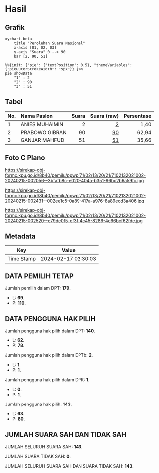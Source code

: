 # Hasil

## Grafik

```mermaid
xychart-beta
    title "Perolehan Suara Nasional"
    x-axis [01, 02, 03]
    y-axis "Suara" 0 --> 90
    bar [2, 90, 51]
```

```mermaid
%%{init: {"pie": {"textPosition": 0.5}, "themeVariables": {"pieOuterStrokeWidth": "5px"}} }%%
pie showData
    "1" : 2
    "2" : 90
    "3" : 51
```

## Tabel

| No. | Nama Paslon    | Suara | Suara (raw) | Persentase |
|:--- |:-------------- | -----:| -----------:| ----------:|
| 1   | ANIES MUHAIMIN | 2     | [2][p-1]    | 1,40       |
| 2   | PRABOWO GIBRAN | 90    | [90][p-2]   | 62,94      |
| 3   | GANJAR MAHFUD  | 51    | [51][p-3]   | 35,66      |


[p-1]: https://github.com/gigit-pemilu/pemilu-2024/blob/main/pilpres/hitung-suara/sub/71-sulawesi-utara/sub/02-minahasa/sub/13-pineleng/sub/2021-lotta/sub/002-tps/sub/paslon-1.txt
[p-2]: https://github.com/gigit-pemilu/pemilu-2024/blob/main/pilpres/hitung-suara/sub/71-sulawesi-utara/sub/02-minahasa/sub/13-pineleng/sub/2021-lotta/sub/002-tps/sub/paslon-2.txt
[p-3]: https://github.com/gigit-pemilu/pemilu-2024/blob/main/pilpres/hitung-suara/sub/71-sulawesi-utara/sub/02-minahasa/sub/13-pineleng/sub/2021-lotta/sub/002-tps/sub/paslon-3.txt

## Foto C Plano

https://sirekap-obj-formc.kpu.go.id/8b40/pemilu/ppwp/71/02/13/20/21/7102132021002-20240215-002056--3bfafb8c-e020-404a-b351-96bc2b6a59fc.jpg

https://sirekap-obj-formc.kpu.go.id/8b40/pemilu/ppwp/71/02/13/20/21/7102132021002-20240215-002431--002ee1c5-0a89-417a-a976-8a89ecd3a406.jpg

https://sirekap-obj-formc.kpu.go.id/8b40/pemilu/ppwp/71/02/13/20/21/7102132021002-20240215-002520--e79de0f5-cf3f-4c45-8286-4c66bcf62fde.jpg


## Metadata

| Key        | Value               |
| ---------- | ------------------- |
| Time Stamp | 2024-02-17 02:30:03 |


## DATA PEMILIH TETAP

Jumlah pemilih dalam DPT: **179**.
 * L: **69**.
 * P: **110**.

## DATA PENGGUNA HAK PILIH

Jumlah pengguna hak pilih dalam DPT: **140**.
 * L: **62**.
 * P: **78**.

Jumlah pengguna hak pilih dalam DPTb: **2**.
 * L: **1**.
 * P: **1**.

Jumlah pengguna hak pilih dalam DPK: **1**.
 * L: **0**.
 * P: **1**.

Jumlah pengguna hak pilih: **143**.
 * L: **63**.
 * P: **80**.

## JUMLAH SUARA SAH DAN TIDAK SAH

JUMLAH SELURUH SUARA SAH: **143**.

JUMLAH SUARA TIDAK SAH: **0**.

JUMLAH SELURUH SUARA SAH DAN SUARA TIDAK SAH: **143**.



